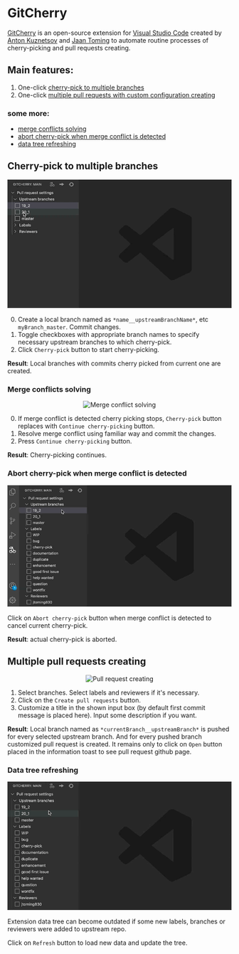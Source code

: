 # GitCherry

[GitCherry](https://github.com/ksercs/GitCherry.git) is an open-source extension for [Visual Studio Code](https://code.visualstudio.com/) created by [Anton Kuznetsov](https://github.com/ksercs) and [Jaan Toming](https://github.com/jtoming830) to automate routine processes of cherry-picking and pull requests creating.

## Main features:

1. One-click [cherry-pick to multiple branches](##cherry-pick-to-multiple-branches)
2. One-click [multiple pull requests with custom configuration creating](##multiple-pull-requests-creating)

### some more:

- [merge conflicts solving](###merge-conflicts-solving)
- [abort cherry-pick when merge conflict is detected](###abort-cherry-pick-when-merge-conflict-is-detected)
- [data tree refreshing](###views-refreshing0)


## Cherry-pick to multiple branches

<p align="center">
  <img src="./gifs/cherry_pick.gif" alt="Cherry pick" />
</p>

0. Create a local branch named as `*name__upstreamBranchName*`, etc `myBranch_master`. Commit changes.
1. Toggle checkboxes with appropriate branch names to specify necessary upstream branches to which cherry-pick.
2. Click `Cherry-pick` button to start cherry-picking.

**Result**: Local branches with commits cherry picked from current one are created.

### Merge conflicts solving

<p align="center">
  <img src="./gifs/merge_conflict_solving.gif" alt="Merge conflict solving" />
</p>

0. If merge conflict is detected cherry picking stops, `Cherry-pick` button replaces with `Continue cherry-picking` button.
1. Resolve merge conflict using familiar way and commit the changes.
2. Press `Continue cherry-picking` button.

**Result**: Cherry-picking continues.

### Abort cherry-pick when merge conflict is detected

<p align="center">
  <img src="./gifs/abort_cherry_pick.gif" alt="Abort cherry-pick" />
</p>

Click on `Abort cherry-pick` button when merge conflict is detected to cancel current cherry-pick.

**Result**: actual cherry-pick is aborted.

## Multiple pull requests creating

<p align="center">
  <img src="./gifs/pull_request_creating.gif" alt="Pull request creating" />
</p>

1. Select branches. Select labels and reviewers if it's necessary.
2. Click on the `Create pull requests` button.
3. Customize a title in the shown input box (by default first commit message is placed here). Input some description if you want.

**Result**: Local branch named as `*currentBranch__upstreamBranch*` is pushed for every selected upstream branch. And for every pushed branch customized pull request is created. It remains only to click on `Open` button placed in the information toast to see pull request github page.

### Data tree refreshing

<p align="center">
  <img src="./gifs/refresh.gif" alt="Refresh" />
</p>

Extension data tree can become outdated if some new labels, branches or reviewers were added to upstream repo.

Click on `Refresh` button to load new data and update the tree.